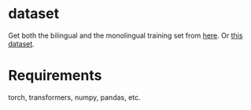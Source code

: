 # dataset
Get both the bilingual and the monolingual training set from [here](https://data.statmt.org/news-commentary/v18/).
Or [this dataset](https://openhumanitiesdata.metajnl.com/articles/10.5334/johd.62#3-the-dataset).


# Requirements
torch, transformers, numpy, pandas, etc.
